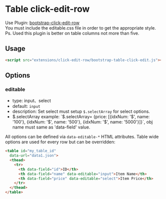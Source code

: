 # Table click-edit-row

Use Plugin: [bootstrap-click-edit-row](https://github.com/wenzhixin/bootstrap-table/tree/develop/src/extensions/click-edit-row) </br>
You must include the editable.css file in order to get the appropriate style.
Ps. Used this plugin is better on table columns not more than five.

## Usage

```html
<script src="extensions/click-edit-row/bootstrap-table-click-edit.js"></script>
```

## Options

### editable

* type: input、select
* default: `input`
* description: Set select must setup `$.selectArray` for select options.
* $.selectArray example: `$.selectArray= {price: [{idxNum: '$', name: '100'}, {idxNum: '$', name: '500'}, {idxNum: '$', name: '5000'}]}`, obj name must same as 'data-field' value.

All options can be defined via `data-editable-*` HTML attributes. Table wide options are used for every row but can be overridden:

````html
<table id="my_table_id"
  data-url="data1.json">
  <thead>
    <tr>
      <th data-field="id">ID</th>
      <th data-field="name" data-editable="input">Item Name</th>
      <th data-field="price" data-editable="select">Item Price</th>
    </tr>
  </thead>
</table>
````